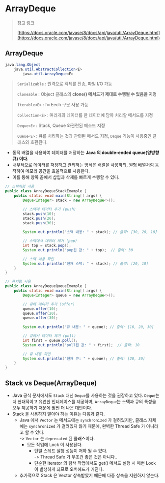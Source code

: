# ArrayDeque

> 참고 링크&#x20;
>
> [https://docs.oracle.com/javase/8/docs/api/java/util/ArrayDeque.html](https://docs.oracle.com/javase/8/docs/api/java/util/ArrayDeque.html)

## ArrayDeque

```java
java.lang.Object
    java.util.AbstractCollection<E>
        java.util.ArrayDeque<E>    
```

> `Serializable` : 원격으로 객체를 전송, 파일 I/O 가능
>
> `Cloneable` : Object 클래스의 **clone() 메서드가 제대로 수행될 수 있음을 지정**
>
> `Iterable<E>` : forEech 구문 사용 가능&#x20;
>
> `Collection<E>` : 여러개의 데이터를 한 데이터에 담아 처리할 메서드를 지정
>
> `Deque<E>` : Stack, Queue 와관련된 메소드 지정
>
> `Queue<E>` : 큐를 처리하는 것과 관련된 메서드 지정, `Deque` 기능이 사용중인 클래스와 호환된다.&#x20;

* 동적 배열을 사용하여 데이터를 저장하는 **Java 의 double-ended queue(양방향 큐) 이다.**&#x20;
* 내부적으로 데이터를 저장하고 관리하는 방식은 배열을 사용하되, 원형 배열처럼 동작하여 메모리 공간을 효율적으로 사용한다.&#x20;
* 이를 통해 양쪽 끝에서 삽입과 삭제를 빠르게 수행할 수 있다.&#x20;

```java
// 스택처럼 사용 
public class ArrayDequeStackExample {
    public static void main(String[] args) {
        Deque<Integer> stack = new ArrayDeque<>();

        // 스택에 데이터 추가 (push)
        stack.push(10);
        stack.push(20);
        stack.push(30);
        
        System.out.println("스택 내용: " + stack); // 출력: [30, 20, 10]

        // 스택에서 데이터 제거 (pop)
        int top = stack.pop();
        System.out.println("pop된 값: " + top);  // 출력: 30

        // 스택 내용 확인
        System.out.println("현재 스택: " + stack); // 출력: [20, 10]
    }
}

// 큐처럼 사용 
public class ArrayDequeQueueExample {
    public static void main(String[] args) {
        Deque<Integer> queue = new ArrayDeque<>();

        // 큐에 데이터 추가 (offer)
        queue.offer(10);
        queue.offer(20);
        queue.offer(30);
        
        System.out.println("큐 내용: " + queue); // 출력: [10, 20, 30]

        // 큐에서 데이터 제거 (poll)
        int first = queue.poll();
        System.out.println("poll된 값: " + first);  // 출력: 10

        // 큐 내용 확인
        System.out.println("현재 큐: " + queue); // 출력: [20, 30]
    }
}

```

## Stack vs Deque(ArrayDeque)

* Java 공식 문서에서도 `Stack` 대신 `Deque`를 사용하는 것을 권장하고 있다. `Deque`는 더 현대적이고 유연한 인터페이스를 제공하며, `ArrayDeque`는 스택과 큐의 특성을 모두 제공하기 때문에 훨씬 더 나은 대안이다.
* Stack 을 사용하지 말아야 하는 이유는 다음과 같다.&#x20;
  * Java 에서 `Vector` 는 메서드에는 `synchronized` 가 걸려있지만, 클래스 자체에는 `synchronized` 가 걸려있지 않기 때문에, 완벽한 Thread Safe 가 아니라고 할 수 있다. \
    \-> `Vector` 는 `deprecated` 된 클래스이다.&#x20;
    * 모든 작업에 Lock 이 사용된다.
      * 단일 스레드 실행 성능이 저하 될 수 있다.\
        \-> Thread Safe 가 무조건 좋은 것은 아니다..
      * 단순한 Iterator 의 탐색 작업에서도 get() 메서드 실행 시 매번 Lock 이 발생하게 되므로 오버헤드가 커진다.
  * 추가적으로 Stack 은 Vector 상속받았기 때문에 다중 상속을 지원하지 않는다.
